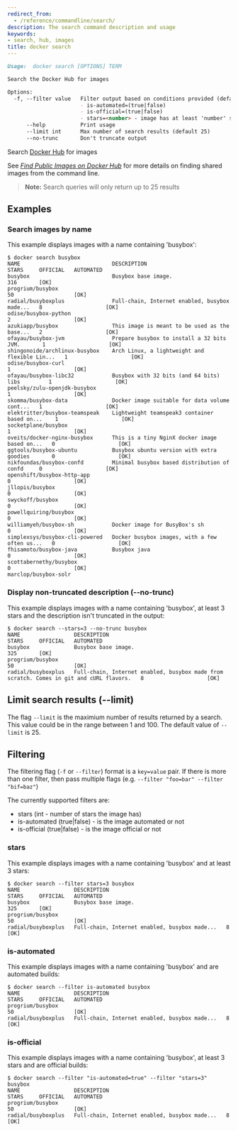 ```yaml
---
redirect_from:
  - /reference/commandline/search/
description: The search command description and usage
keywords:
- search, hub, images
title: docker search
---
```


```markdown
Usage:  docker search [OPTIONS] TERM

Search the Docker Hub for images

Options:
  -f, --filter value   Filter output based on conditions provided (default [])
                       - is-automated=(true|false)
                       - is-official=(true|false)
                       - stars=<number> - image has at least 'number' stars
      --help           Print usage
      --limit int      Max number of search results (default 25)
      --no-trunc       Don't truncate output
```

Search [Docker Hub](https://hub.docker.com) for images

See [*Find Public Images on Docker Hub*](../../tutorials/dockerrepos.md#searching-for-images) for
more details on finding shared images from the command line.

> **Note:**
> Search queries will only return up to 25 results

## Examples

### Search images by name

This example displays images with a name containing 'busybox':

    $ docker search busybox
    NAME                             DESCRIPTION                                     STARS     OFFICIAL   AUTOMATED
    busybox                          Busybox base image.                             316       [OK]
    progrium/busybox                                                                 50                   [OK]
    radial/busyboxplus               Full-chain, Internet enabled, busybox made...   8                    [OK]
    odise/busybox-python                                                             2                    [OK]
    azukiapp/busybox                 This image is meant to be used as the base...   2                    [OK]
    ofayau/busybox-jvm               Prepare busybox to install a 32 bits JVM.       1                    [OK]
    shingonoide/archlinux-busybox    Arch Linux, a lightweight and flexible Lin...   1                    [OK]
    odise/busybox-curl                                                               1                    [OK]
    ofayau/busybox-libc32            Busybox with 32 bits (and 64 bits) libs         1                    [OK]
    peelsky/zulu-openjdk-busybox                                                     1                    [OK]
    skomma/busybox-data              Docker image suitable for data volume cont...   1                    [OK]
    elektritter/busybox-teamspeak    Lightweight teamspeak3 container based on...    1                    [OK]
    socketplane/busybox                                                              1                    [OK]
    oveits/docker-nginx-busybox      This is a tiny NginX docker image based on...   0                    [OK]
    ggtools/busybox-ubuntu           Busybox ubuntu version with extra goodies       0                    [OK]
    nikfoundas/busybox-confd         Minimal busybox based distribution of confd     0                    [OK]
    openshift/busybox-http-app                                                       0                    [OK]
    jllopis/busybox                                                                  0                    [OK]
    swyckoff/busybox                                                                 0                    [OK]
    powellquiring/busybox                                                            0                    [OK]
    williamyeh/busybox-sh            Docker image for BusyBox's sh                   0                    [OK]
    simplexsys/busybox-cli-powered   Docker busybox images, with a few often us...   0                    [OK]
    fhisamoto/busybox-java           Busybox java                                    0                    [OK]
    scottabernethy/busybox                                                           0                    [OK]
    marclop/busybox-solr

### Display non-truncated description (--no-trunc)

This example displays images with a name containing 'busybox',
at least 3 stars and the description isn't truncated in the output:

    $ docker search --stars=3 --no-trunc busybox
    NAME                 DESCRIPTION                                                                               STARS     OFFICIAL   AUTOMATED
    busybox              Busybox base image.                                                                       325       [OK]
    progrium/busybox                                                                                               50                   [OK]
    radial/busyboxplus   Full-chain, Internet enabled, busybox made from scratch. Comes in git and cURL flavors.   8                    [OK]

## Limit search results (--limit)

The flag `--limit` is the maximium number of results returned by a search. This value could
be in the range between 1 and 100. The default value of `--limit` is 25.


## Filtering

The filtering flag (`-f` or `--filter`) format is a `key=value` pair. If there is more
than one filter, then pass multiple flags (e.g. `--filter "foo=bar" --filter "bif=baz"`)

The currently supported filters are:

* stars (int - number of stars the image has)
* is-automated (true|false) - is the image automated or not
* is-official (true|false) - is the image official or not


### stars

This example displays images with a name containing 'busybox' and at
least 3 stars:

    $ docker search --filter stars=3 busybox
    NAME                 DESCRIPTION                                     STARS     OFFICIAL   AUTOMATED
    busybox              Busybox base image.                             325       [OK]
    progrium/busybox                                                     50                   [OK]
    radial/busyboxplus   Full-chain, Internet enabled, busybox made...   8                    [OK]


### is-automated

This example displays images with a name containing 'busybox'
and are automated builds:

    $ docker search --filter is-automated busybox
    NAME                 DESCRIPTION                                     STARS     OFFICIAL   AUTOMATED
    progrium/busybox                                                     50                   [OK]
    radial/busyboxplus   Full-chain, Internet enabled, busybox made...   8                    [OK]

### is-official

This example displays images with a name containing 'busybox', at least
3 stars and are official builds:

    $ docker search --filter "is-automated=true" --filter "stars=3" busybox
    NAME                 DESCRIPTION                                     STARS     OFFICIAL   AUTOMATED
    progrium/busybox                                                     50                   [OK]
    radial/busyboxplus   Full-chain, Internet enabled, busybox made...   8                    [OK]
